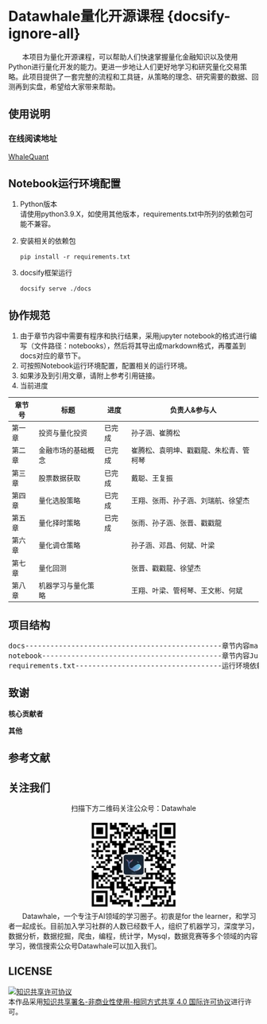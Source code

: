 # Datawhale量化开源课程 {docsify-ignore-all}
&emsp;&emsp;本项目为量化开源课程，可以帮助人们快速掌握量化金融知识以及使用Python进行量化开发的能力。更进一步地让人们更好地学习和研究量化交易策略。此项目提供了一套完整的流程和工具链，从策略的理念、研究需要的数据、回测再到实盘，希望给大家带来帮助。

## 使用说明

### 在线阅读地址
[WhaleQuant](https://2951121599.github.io/WhaleQuant/)

## Notebook运行环境配置
1. Python版本  
   请使用python3.9.X，如使用其他版本，requirements.txt中所列的依赖包可能不兼容。
   
2. 安装相关的依赖包
    ```shell
    pip install -r requirements.txt
    ```

3. docsify框架运行
    ```shell
    docsify serve ./docs
    ```

## 协作规范
1. 由于章节内容中需要有程序和执行结果，采用jupyter notebook的格式进行编写（文件路径：notebooks），然后将其导出成markdown格式，再覆盖到docs对应的章节下。
2. 可按照Notebook运行环境配置，配置相关的运行环境。
3. 如果涉及到引用文章，请附上参考引用链接。
4. 当前进度



| 章节号       | 标题                     | 进度   | 负责人&参与人                    |
| ------------ | ------------------------ | ------ | -------------------------------- |
| 第一章       | 投资与量化投资           | 已完成 | 孙子涵、崔腾松           |
| 第二章       | 金融市场的基础概念       | 已完成 | 崔腾松、袁明坤、戳戳龍、朱松青、管柯琴             |
| 第三章       | 股票数据获取 | 已完成 | 戴聪、王复振     |
| 第四章       | 量化选股策略         | 已完成 | 王翔、张雨、孙子涵、刘瑞航、徐望杰 |
| 第五章       | 量化择时策略         | 已完成 | 张雨、孙子涵、张晋、戳戳龍       |
| 第六章       | 量化调仓策略         |        | 孙子涵、邓昌、何斌、叶梁                     |
| 第七章       | 量化回测             |        | 张晋、戳戳龍、徐望杰               |
| 第八章       | 机器学习与量化策略   |        | 王翔、叶梁、管柯琴、王文彬、何斌               |


## 项目结构
<pre>
docs-----------------------------------------------章节内容markdown格式
notebook-------------------------------------------章节内容JupyterNotebook格式以及其它内容
requirements.txt-----------------------------------运行环境依赖包
</pre>

## 致谢

**核心贡献者**

**其他**

## 参考文献

## 关注我们

<div align=center>
<p>扫描下方二维码关注公众号：Datawhale</p>
<img src="qrcode.jpeg" width = "180" height = "180">
</div>
&emsp;&emsp;Datawhale，一个专注于AI领域的学习圈子。初衷是for the learner，和学习者一起成长。目前加入学习社群的人数已经数千人，组织了机器学习，深度学习，数据分析，数据挖掘，爬虫，编程，统计学，Mysql，数据竞赛等多个领域的内容学习，微信搜索公众号Datawhale可以加入我们。

## LICENSE
<a rel="license" href="http://creativecommons.org/licenses/by-nc-sa/4.0/"><img alt="知识共享许可协议" style="border-width:0" src="https://img.shields.io/badge/license-CC%20BY--NC--SA%204.0-lightgrey" /></a><br />本作品采用<a rel="license" href="http://creativecommons.org/licenses/by-nc-sa/4.0/">知识共享署名-非商业性使用-相同方式共享 4.0 国际许可协议</a>进行许可。